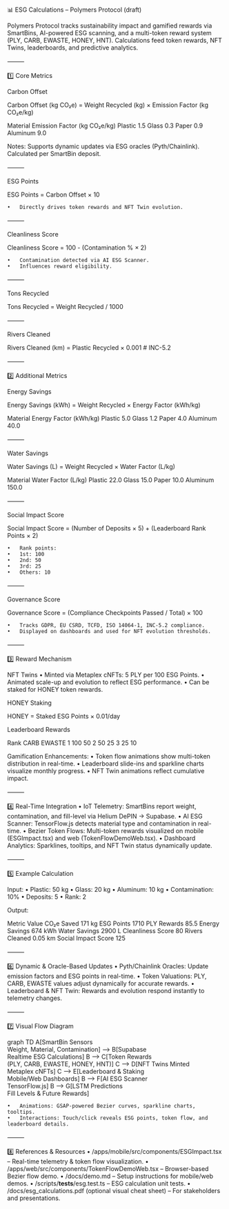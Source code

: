 📊 ESG Calculations – Polymers Protocol (draft)

Polymers Protocol tracks sustainability impact and gamified rewards via SmartBins, AI-powered ESG scanning, and a multi-token reward system (PLY, CARB, EWASTE, HONEY, HNT). Calculations feed token rewards, NFT Twins, leaderboards, and predictive analytics.

⸻

1️⃣ Core Metrics

Carbon Offset

Carbon Offset (kg CO₂e) = Weight Recycled (kg) × Emission Factor (kg CO₂e/kg)

Material	Emission Factor (kg CO₂e/kg)
Plastic	1.5
Glass	0.3
Paper	0.9
Aluminum	9.0

Notes: Supports dynamic updates via ESG oracles (Pyth/Chainlink). Calculated per SmartBin deposit.

⸻

ESG Points

ESG Points = Carbon Offset × 10

	•	Directly drives token rewards and NFT Twin evolution.

⸻

Cleanliness Score

Cleanliness Score = 100 - (Contamination % × 2)

	•	Contamination detected via AI ESG Scanner.
	•	Influences reward eligibility.

⸻

Tons Recycled

Tons Recycled = Weight Recycled / 1000


⸻

Rivers Cleaned

Rivers Cleaned (km) = Plastic Recycled × 0.001  # INC-5.2


⸻

2️⃣ Additional Metrics

Energy Savings

Energy Savings (kWh) = Weight Recycled × Energy Factor (kWh/kg)

Material	Energy Factor (kWh/kg)
Plastic	5.0
Glass	1.2
Paper	4.0
Aluminum	40.0


⸻

Water Savings

Water Savings (L) = Weight Recycled × Water Factor (L/kg)

Material	Water Factor (L/kg)
Plastic	22.0
Glass	15.0
Paper	10.0
Aluminum	150.0


⸻

Social Impact Score

Social Impact Score = (Number of Deposits × 5) + (Leaderboard Rank Points × 2)

	•	Rank points:
	•	1st: 100
	•	2nd: 50
	•	3rd: 25
	•	Others: 10

⸻

Governance Score

Governance Score = (Compliance Checkpoints Passed / Total) × 100

	•	Tracks GDPR, EU CSRD, TCFD, ISO 14064-1, INC-5.2 compliance.
	•	Displayed on dashboards and used for NFT evolution thresholds.

⸻

3️⃣ Reward Mechanism

NFT Twins
	•	Minted via Metaplex cNFTs: 5 PLY per 100 ESG Points.
	•	Animated scale-up and evolution to reflect ESG performance.
	•	Can be staked for HONEY token rewards.

HONEY Staking

HONEY = Staked ESG Points × 0.01/day

Leaderboard Rewards

Rank	CARB	EWASTE
1	100	50
2	50	25
3	25	10

Gamification Enhancements:
	•	Token flow animations show multi-token distribution in real-time.
	•	Leaderboard slide-ins and sparkline charts visualize monthly progress.
	•	NFT Twin animations reflect cumulative impact.

⸻

4️⃣ Real-Time Integration
	•	IoT Telemetry: SmartBins report weight, contamination, and fill-level via Helium DePIN → Supabase.
	•	AI ESG Scanner: TensorFlow.js detects material type and contamination in real-time.
	•	Bezier Token Flows: Multi-token rewards visualized on mobile (ESGImpact.tsx) and web (TokenFlowDemoWeb.tsx).
	•	Dashboard Analytics: Sparklines, tooltips, and NFT Twin status dynamically update.

⸻

5️⃣ Example Calculation

Input:
	•	Plastic: 50 kg
	•	Glass: 20 kg
	•	Aluminum: 10 kg
	•	Contamination: 10%
	•	Deposits: 5
	•	Rank: 2

Output:

Metric	Value
CO₂e Saved	171 kg
ESG Points	1710
PLY Rewards	85.5
Energy Savings	674 kWh
Water Savings	2900 L
Cleanliness Score	80
Rivers Cleaned	0.05 km
Social Impact Score	125


⸻

6️⃣ Dynamic & Oracle-Based Updates
	•	Pyth/Chainlink Oracles: Update emission factors and ESG points in real-time.
	•	Token Valuations: PLY, CARB, EWASTE values adjust dynamically for accurate rewards.
	•	Leaderboard & NFT Twin: Rewards and evolution respond instantly to telemetry changes.

⸻

7️⃣ Visual Flow Diagram

graph TD
  A[SmartBin Sensors<br>Weight, Material, Contamination] --> B[Supabase<br>Realtime ESG Calculations]
  B --> C[Token Rewards<br>(PLY, CARB, EWASTE, HONEY, HNT)]
  C --> D[NFT Twins Minted<br>Metaplex cNFTs]
  C --> E[Leaderboard & Staking<br>Mobile/Web Dashboards]
  B --> F[AI ESG Scanner<br>TensorFlow.js]
  B --> G[LSTM Predictions<br>Fill Levels & Future Rewards]

	•	Animations: GSAP-powered Bezier curves, sparkline charts, tooltips.
	•	Interactions: Touch/click reveals ESG points, token flow, and leaderboard details.

⸻

8️⃣ References & Resources
	•	/apps/mobile/src/components/ESGImpact.tsx – Real-time telemetry & token flow visualization.
	•	/apps/web/src/components/TokenFlowDemoWeb.tsx – Browser-based Bezier flow demo.
	•	/docs/demo.md – Setup instructions for mobile/web demos.
	•	/scripts/__tests__/esg.test.ts – ESG calculation unit tests.
	•	/docs/esg_calculations.pdf (optional visual cheat sheet) – For stakeholders and presentations.
